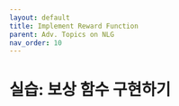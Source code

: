 ```yaml
---
layout: default
title: Implement Reward Function
parent: Adv. Topics on NLG
nav_order: 10
---
```


# 실습: 보상 함수 구현하기


